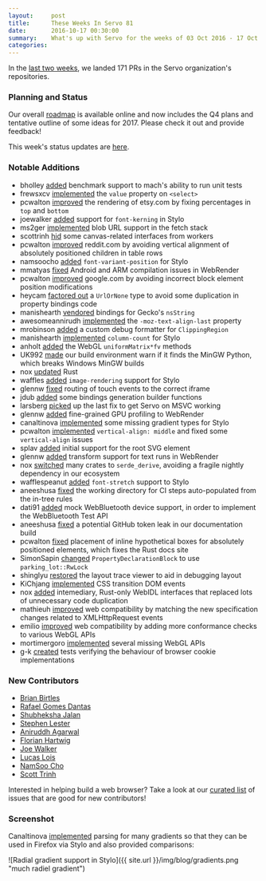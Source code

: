 ```yaml
---
layout:     post
title:      These Weeks In Servo 81
date:       2016-10-17 00:30:00
summary:    What's up with Servo for the weeks of 03 Oct 2016 - 17 Oct 2016
categories:
---
```


In the [last two weeks](https://github.com/pulls?page=1&q=is%3Apr+is%3Amerged+closed%3A2016-10-03..2016-10-17+user%3Aservo), we landed 171 PRs in the Servo organization's repositories.

### Planning and Status

Our overall [roadmap](https://github.com/servo/servo/wiki/Roadmap) is available online and now includes the Q4 plans and tentative outline of some ideas for 2017. Please check it out and provide feedback!

This week's status updates are [here](http://statusupdates.dev.mozaws.net/project/servo).

### Notable Additions

 - bholley [added](https://github.com/servo/servo/pull/13798) benchmark support to mach's ability to run unit tests
 - frewsxcv [implemented](https://github.com/servo/servo/pull/13783) the `value` property on `<select>`
 - pcwalton [improved](https://github.com/servo/servo/pull/13765) the rendering of etsy.com by fixing percentages in `top` and `bottom`
 - joewalker [added](https://github.com/servo/servo/pull/13751) support for `font-kerning` in Stylo
 - ms2ger [implemented](https://github.com/servo/servo/pull/13750) blob URL support in the fetch stack
 - scottrinh [hid](https://github.com/servo/servo/pull/13747) some canvas-related interfaces from workers
 - pcwalton [improved](https://github.com/servo/servo/pull/13738) reddit.com by avoiding vertical alignment of absolutely positioned children in table rows
 - namsoocho [added](https://github.com/servo/servo/pull/13724) `font-variant-position` for Stylo
 - mmatyas [fixed](https://github.com/servo/webrender/pull/440) Android and ARM compilation issues in WebRender
 - pcwalton [improved](https://github.com/servo/servo/pull/13705) google.com by avoiding incorrect block element position modifications
 - heycam [factored out](https://github.com/servo/servo/pull/13715) a `UrlOrNone` type to avoid some duplication in property bindings code
 - manishearth [vendored](https://github.com/servo/servo/pull/13701) bindings for Gecko's `nsString`
 - awesomeannirudh [implemented](https://github.com/servo/servo/pull/13698) the  `-moz-text-align-last` property
 - mrobinson [added](https://github.com/servo/servo/pull/13696) a custom debug formatter for `ClippingRegion`
 - manishearth [implemented](https://github.com/servo/servo/pull/13674) `column-count` for Stylo
 - anholt [added](https://github.com/servo/servo/pull/13665) the WebGL `uniformMatrix*fv` methods
 - UK992 [made](https://github.com/servo/servo/pull/13661) our build environment warn if it finds the MinGW Python, which breaks Windows MinGW builds
 - nox [updated](https://github.com/servo/servo/pull/13649) Rust
 - waffles [added](https://github.com/servo/servo/pull/13636) `image-rendering` support for Stylo
 - glennw [fixed](https://github.com/servo/servo/pull/13633) routing of touch events to the correct iframe
 - jdub [added](https://github.com/servo/rust-bindgen/pull/77) some bindings generation builder functions
 - larsberg [picked](https://github.com/servo/servo/pull/13623) up the last fix to get Servo on MSVC working
 - glennw [added](https://github.com/servo/webrender/pull/433) fine-grained GPU profiling to WebRender
 - canaltinova [implemented](https://github.com/servo/servo/pull/13604) some missing gradient types for Stylo
 - pcwalton [implemented](https://github.com/servo/servo/pull/13602) `vertical-align: middle` and fixed some `vertical-align` issues
 - splav [added](https://github.com/servo/servo/pull/13589) initial support for the root SVG element
 - glennw [added](https://github.com/servo/webrender/pull/431) transform support for text runs in WebRender
 - nox [switched](https://github.com/servo/rust-azure/pull/245) many crates to `serde_derive`, avoiding a fragile nightly dependency in our ecosystem
 - wafflespeanut [added](https://github.com/servo/servo/pull/13570) `font-stretch` support to Stylo
 - aneeshusa [fixed](https://github.com/servo/saltfs/pull/502) the working directory for CI steps auto-populated from the in-tree rules
 - dati91 [added](https://github.com/servo/devices/pull/17) mock WebBluetooth device support, in order to implement the WebBluetooth Test API
 - aneeshusa [fixed](https://github.com/servo/servo/pull/13507) a potential GitHub token leak in our documentation build
 - pcwalton [fixed](https://github.com/servo/servo/pull/13490) placement of inline hypothetical boxes for absolutely positioned elements, which fixes the Rust docs site
 - SimonSapin [changed](https://github.com/servo/servo/pull/13459) `PropertyDeclarationBlock` to use `parking_lot::RwLock`
 - shinglyu [restored](https://github.com/servo/servo/pull/13432) the layout trace viewer to aid in debugging layout
 - KiChjang [implemented](https://github.com/servo/servo/pull/13056) CSS transition DOM events
- nox [added](https://github.com/servo/servo/pull/13596) intemediary, Rust-only WebIDL interfaces that replaced lots of unnecessary code duplication
- mathieuh [improved](https://github.com/servo/servo/pull/13485) web compatibility by matching the new specification changes related to XMLHttpRequest events
- emilio [improved](https://github.com/servo/servo/pull/13305) web compatibility by adding more conformance checks to various WebGL APIs
- mortimergoro [implemented](https://github.com/servo/servo/pull/13208) several missing WebGL APIs
- g-k [created](https://github.com/servo/servo/pull/11624) tests verifying the behaviour of browser cookie implementations

### New Contributors

 - [Brian Birtles](https://github.com/birtles)
 - [Rafael Gomes Dantas](https://github.com/rafagd)
 - [Shubheksha Jalan](https://github.com/shubheksha)
 - [Stephen Lester](https://github.com/slester)
 - [Aniruddh Agarwal](https://github.com/awesomeaniruddh)
 - [Florian Hartwig](https://github.com/fhartwig)
 - [Joe Walker](https://github.com/joewalker)
 - [Lucas Lois](https://github.com/lucasloisp)
 - [NamSoo Cho](https://github.com/namsoocho)
 - [Scott Trinh](https://github.com/scottrinh)

Interested in helping build a web browser? Take a look at our [curated list](https://starters.servo.org/) of issues that are good for new contributors!

### Screenshot

Canaltinova [implemented](https://github.com/servo/servo/pull/13604) parsing for many gradients so that they can be used in Firefox via Stylo and also provided comparisons:

![Radial gradient support in Stylo]({{ site.url }}/img/blog/gradients.png "much radiel gradient")
